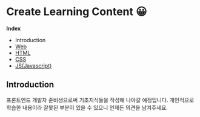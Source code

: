 # Create Learning Content 😀

**Index**

- Introduction
- [Web](/notebook/web/intro.md)
- [HTML](/notebook/html/intro.md)
- [CSS](/notebook/css/intro.md)
- [JS(Javascript)](/notebook/js/intro.md)

## Introduction

프론트엔드 개발자 준비생으로써 기초지식들을 작성해 나아갈 예정입니다. 개인적으로 학습한 내용이라 잘못된 부분이 있을 수 있으니 언제든 의견을 남겨주세요.
